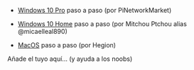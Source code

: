 * [Windows 10 Pro](https://www.youtube.com/watch?v=QBDQeNVRNak) paso a paso (por PiNetworkMarket)

* [Windows 10 Home](https://www.youtube.com/watch?v=D0__7Jw6i0w) paso a paso (por Mitchou Ptchou alias @micaelleal890)

* [MacOS](https://www.hegion.com/setup-guide-for-pi-node/) paso a paso (por Hegion)

Añade el tuyo aquí... (y ayuda a los noobs)